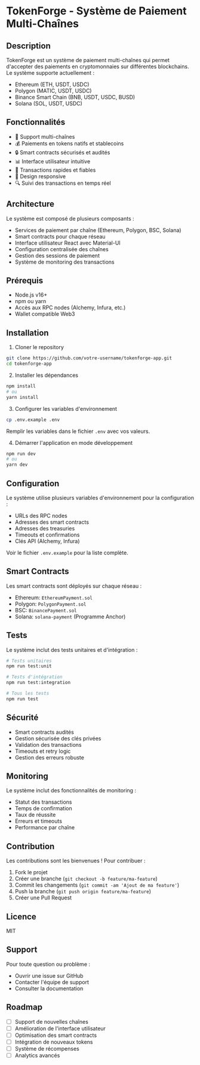 # TokenForge - Système de Paiement Multi-Chaînes

## Description
TokenForge est un système de paiement multi-chaînes qui permet d'accepter des paiements en cryptomonnaies sur différentes blockchains. Le système supporte actuellement :
- Ethereum (ETH, USDT, USDC)
- Polygon (MATIC, USDT, USDC)
- Binance Smart Chain (BNB, USDT, USDC, BUSD)
- Solana (SOL, USDT, USDC)

## Fonctionnalités
- 🔗 Support multi-chaînes
- 💰 Paiements en tokens natifs et stablecoins
- 🔒 Smart contracts sécurisés et audités
- 📊 Interface utilisateur intuitive
- 🚀 Transactions rapides et fiables
- 📱 Design responsive
- 🔍 Suivi des transactions en temps réel

## Architecture
Le système est composé de plusieurs composants :
- Services de paiement par chaîne (Ethereum, Polygon, BSC, Solana)
- Smart contracts pour chaque réseau
- Interface utilisateur React avec Material-UI
- Configuration centralisée des chaînes
- Gestion des sessions de paiement
- Système de monitoring des transactions

## Prérequis
- Node.js v16+
- npm ou yarn
- Accès aux RPC nodes (Alchemy, Infura, etc.)
- Wallet compatible Web3

## Installation

1. Cloner le repository
```bash
git clone https://github.com/votre-username/tokenforge-app.git
cd tokenforge-app
```

2. Installer les dépendances
```bash
npm install
# ou
yarn install
```

3. Configurer les variables d'environnement
```bash
cp .env.example .env
```
Remplir les variables dans le fichier `.env` avec vos valeurs.

4. Démarrer l'application en mode développement
```bash
npm run dev
# ou
yarn dev
```

## Configuration
Le système utilise plusieurs variables d'environnement pour la configuration :
- URLs des RPC nodes
- Adresses des smart contracts
- Adresses des treasuries
- Timeouts et confirmations
- Clés API (Alchemy, Infura)

Voir le fichier `.env.example` pour la liste complète.

## Smart Contracts
Les smart contracts sont déployés sur chaque réseau :
- Ethereum: `EthereumPayment.sol`
- Polygon: `PolygonPayment.sol`
- BSC: `BinancePayment.sol`
- Solana: `solana-payment` (Programme Anchor)

## Tests
Le système inclut des tests unitaires et d'intégration :

```bash
# Tests unitaires
npm run test:unit

# Tests d'intégration
npm run test:integration

# Tous les tests
npm run test
```

## Sécurité
- Smart contracts audités
- Gestion sécurisée des clés privées
- Validation des transactions
- Timeouts et retry logic
- Gestion des erreurs robuste

## Monitoring
Le système inclut des fonctionnalités de monitoring :
- Statut des transactions
- Temps de confirmation
- Taux de réussite
- Erreurs et timeouts
- Performance par chaîne

## Contribution
Les contributions sont les bienvenues ! Pour contribuer :
1. Fork le projet
2. Créer une branche (`git checkout -b feature/ma-feature`)
3. Commit les changements (`git commit -am 'Ajout de ma feature'`)
4. Push la branche (`git push origin feature/ma-feature`)
5. Créer une Pull Request

## Licence
MIT

## Support
Pour toute question ou problème :
- Ouvrir une issue sur GitHub
- Contacter l'équipe de support
- Consulter la documentation

## Roadmap
- [ ] Support de nouvelles chaînes
- [ ] Amélioration de l'interface utilisateur
- [ ] Optimisation des smart contracts
- [ ] Intégration de nouveaux tokens
- [ ] Système de récompenses
- [ ] Analytics avancés
